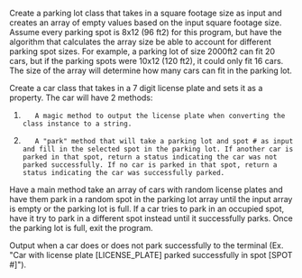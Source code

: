 Create a parking lot class that takes in a square footage size as input and creates an array of empty values based on the input square footage size. Assume every parking spot is 8x12 (96 ft2) for this program, but have the algorithm that calculates the array size be able to account for different parking spot sizes. For example, a parking lot of size 2000ft2 can fit 20 cars, but if the parking spots were 10x12 (120 ft2), it could only fit 16 cars. The size of the array will determine how many cars can fit in the parking lot.

Create a car class that takes in a 7 digit license plate and sets it as a property. The car will have 2 methods:

1.        A magic method to output the license plate when converting the class instance to a string.

2.        A "park" method that will take a parking lot and spot # as input and fill in the selected spot in the parking lot. If another car is parked in that spot, return a status indicating the car was not parked successfully. If no car is parked in that spot, return a status indicating the car was successfully parked.

Have a main method take an array of cars with random license plates and have them park in a random spot in the parking lot array until the input array is empty or the parking lot is full. If a car tries to park in an occupied spot, have it try to park in a different spot instead until it successfully parks. Once the parking lot is full, exit the program.

Output when a car does or does not park successfully to the terminal (Ex. "Car with license plate [LICENSE_PLATE] parked successfully in spot [SPOT #]").
